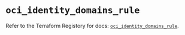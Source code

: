 # `oci_identity_domains_rule`

Refer to the Terraform Registory for docs: [`oci_identity_domains_rule`](https://registry.terraform.io/providers/oracle/oci/6.18.0/docs/resources/identity_domains_rule).
